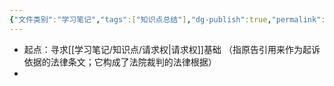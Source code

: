 ```yaml
---
{"文件类别":"学习笔记","tags":["知识点总结"],"dg-publish":true,"permalink":"/学习笔记/知识点/民法案例分析一般步骤/","dgPassFrontmatter":true}
---
```


- 起点：寻求[[学习笔记/知识点/请求权\|请求权]]基础 （指原告引用来作为起诉依据的法律条文；它构成了法院裁判的法律根据）
- 

